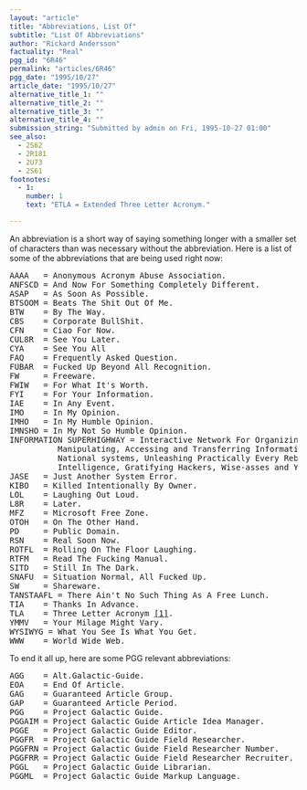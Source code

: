 ```yaml
---
layout: "article"
title: "Abbreviations, List Of"
subtitle: "List Of Abbreviations"
author: "Rickard Andersson"
factuality: "Real"
pgg_id: "6R46"
permalink: "articles/6R46"
pgg_date: "1995/10/27"
article_date: "1995/10/27"
alternative_title_1: ""
alternative_title_2: ""
alternative_title_3: ""
alternative_title_4: ""
submission_string: "Submitted by admin on Fri, 1995-10-27 01:00"
see_also:
  - 2S62
  - 2R181
  - 2U73
  - 2S61
footnotes: 
  - 1:
    number: 1
    text: "ETLA = Extended Three Letter Acronym."

---
```

<div>
<p>An abbreviation is a short way of saying something longer with a smaller set of characters than was necessary without the abbreviation. Here is a list of some of the abbreviations that are being used right now:</p>
<pre>
AAAA   = Anonymous Acronym Abuse Association.
ANFSCD = And Now For Something Completely Different.
ASAP   = As Soon As Possible.
BTSOOM = Beats The Shit Out Of Me.
BTW    = By The Way.
CBS    = Corporate BullShit.
CFN    = Ciao For Now.
CUL8R  = See You Later.
CYA    = See You All
FAQ    = Frequently Asked Question.
FUBAR  = Fucked Up Beyond All Recognition.
FW     = Freeware.
FWIW   = For What It's Worth.
FYI    = For Your Information.
IAE    = In Any Event.
IMO    = In My Opinion.
IMHO   = In My Humble Opinion.
IMNSHO = In My Not So Humble Opinion.
INFORMATION SUPERHIGHWAY = Interactive Network For Organizing, Retrieving,
          Manipulating, Accessing and Transferring Information On
          National systems, Unleashing Practically Every Rebellious Human
          Intelligence, Gratifying Hackers, Wise-asses and Yahoos.
JASE   = Just Another System Error.
KIBO   = Killed Intentionally By Owner.
LOL    = Laughing Out Loud.
L8R    = Later.
MFZ    = Microsoft Free Zone.
OTOH   = On The Other Hand.
PD     = Public Domain.
RSN    = Real Soon Now.
ROTFL  = Rolling On The Floor Laughing.
RTFM   = Read The Fucking Manual.
SITD   = Still In The Dark.
SNAFU  = Situation Normal, All Fucked Up.
SW     = Shareware.
TANSTAAFL = There Ain't No Such Thing As A Free Lunch.
TIA    = Thanks In Advance.
TLA    = Three Letter Acronym <a href="#footnote-body.1" name="footnote-link.1" class="footnote-link">[1]</a>.
YMMV   = Your Milage Might Vary.
WYSIWYG = What You See Is What You Get.
WWW    = World Wide Web.
</pre>
<p>To end it all up, here are some PGG relevant abbreviations:</p>
<pre>
AGG    = Alt.Galactic-Guide.
EOA    = End Of Article.
GAG    = Guaranteed Article Group.
GAP    = Guaranteed Article Period.
PGG    = Project Galactic Guide.
PGGAIM = Project Galactic Guide Article Idea Manager.
PGGE   = Project Galactic Guide Editor.
PGGFR  = Project Galactic Guide Field Researcher.
PGGFRN = Project Galactic Guide Field Researcher Number.
PGGFRR = Project Galactic Guide Field Researcher Recruiter.
PGGL   = Project Galactic Guide Librarian.
PGGML  = Project Galactic Guide Markup Language.
</pre>
</div>
